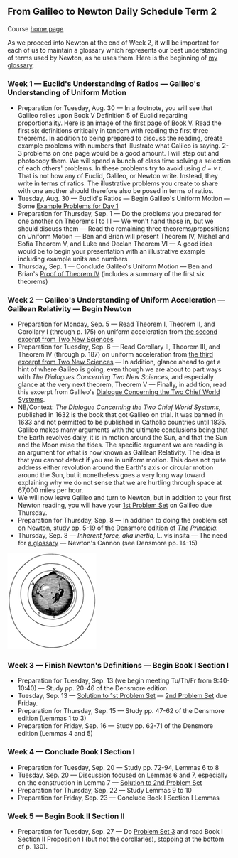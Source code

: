 ## From Galileo to Newton Daily Schedule Term 2

Course [home page](./)

As we proceed into Newton at the end of Week 2, it will be important for each of us to maintain a glossary which represents
our best understanding of terms used by Newton, as he uses them. Here is the beginning of [my glossary](./my_glossary.html).

### Week 1 &mdash; Euclid's Understanding of Ratios &mdash; Galileo's Understanding of Uniform Motion

* Preparation for Tuesday, Aug. 30 &mdash; In a footnote, you will see that Galileo relies upon Book V Definition 5 of Euclid regarding proportionality. Here is an image of the [first page of Book V](./resources/EuclidBookVDefinition5.jpeg). Read the first six definitions critically in tandem with reading the first three theorems. In addition to being prepared to discuss the reading, create example problems with numbers that illustrate what Galileo is saying. 2-3 problems on one page would be a good amount. I will step out and photocopy them. We will spend a bunch of class time solving a selection of each others' problems. In these problems try to avoid using *d = v t*. That is not how any of Euclid, Galileo, or Newton write. Instead, they write in terms of ratios. The illustrative problems you create to share with one another should therefore also be posed in terms of ratios.
* Tuesday, Aug. 30 &mdash; Euclid's Ratios &mdash; Begin Galileo's Uniform Motion &mdash; Some [Example Problems for Day 1](./examples/Day01Examples.pdf)
* Preparation for Thursday, Sep. 1 &mdash; Do the problems you prepared for one another on Theorems I to III &mdash; We won't hand those in, but we should discuss them &mdash; Read the remaining three theorems/propositions on Uniform Motion &mdash; Ben and Brian will present Theorem IV, Mishel and Sofia Theorem V, and Luke and Declan Theorem VI &mdash; A good idea would be to begin your presentation with an illustrative example including example units and numbers
* Thursday, Sep. 1 &mdash; Conclude Galileo's Uniform Motion &mdash; Ben and Brian's [Proof of Theorem IV](./proofs/Day02TheoremIV.pdf) (includes a summary of the first six theorems)

### Week 2 &mdash; Galileo's Understanding of Uniform Acceleration &mdash; Galilean Relativity &mdash; Begin Newton

* Preparation for Monday, Sep. 5 &mdash; Read Theorem I, Theorem II, and Corollary I (through p. 175) on uniform acceleration from [the second excerpt from Two New Sciences](./resources/DialoguesConcerningTwoNewSciences-Excerpt02.pdf)
* Preparation for Tuesday, Sep. 6 &mdash; Read Corollary II, Theorem III, and Theorem IV (through p. 187) on uniform acceleration from [the third excerpt from Two New Sciences](./resources/DialoguesConcerningTwoNewSciences-Excerpt03.pdf) &mdash; In addition, glance ahead to get a hint of where Galileo is going, even though we are about to part ways with *The Dialogues Concerning Two New Sciences,* and especially glance at the very next theorem, Theorem V &mdash; Finally, in addition, read this excerpt from Galileo's [Dialogue Concerning the Two Chief World Systems](./resources/DialogueConcerningTheTwoChiefWorldSystems-Excerpt.pdf).
* NB/Context: *The Dialogue Concerning the Two Chief World Systems,* published in 1632 is the book that got Galileo on trial. It was banned in 1633 and not permitted to be published in Catholic countries until 1835. Galileo makes many arguments with the ultimate conclusions being that the Earth revolves daily, it is in motion around the Sun, and that the Sun and the Moon raise the tides. The specific argument we are reading is an argument for what is now known as Galilean Relativity. The idea is that you cannot detect if you are in uniform motion. This does not quite address either revolution around the Earth's axis or circular motion around the Sun, but it nonetheless goes a very long way toward explaining why we do not sense that we are hurtling through space at 67,000 miles per hour.
* We will now leave Galileo and turn to Newton, but in addition to your first Newton reading, you will have your [1st Problem Set](./assignments/PS01.nb.pdf) on Galileo due Thursday.
* Preparation for Thursday, Sep. 8 &mdash; In addition to doing the problem set on Newton, study pp. 5-19 of the Densmore edition of *The Principia.*
* Thursday, Sep. 8 &mdash; *Inherent force, aka inertia,* L. vis insita &mdash; The need for [a glossary](./my_glossary.html) &mdash; Newton's Cannon (see Densmore pp. 14-15)

<img src="./resources/NewtonsCannon.jpeg" width="200">

### Week 3 &mdash; Finish Newton's Definitions &mdash; Begin Book I Section I

* Preparation for Tuesday, Sep. 13 (we begin meeting Tu/Th/Fr from 9:40-10:40) &mdash; Study pp. 20-46 of the Densmore edition
* Tuesday, Sep. 13 &mdash; [Solution to 1st Problem Set](./assignments/PS01-Solution.nb.pdf) &mdash; [2nd Problem Set](./assignments/PS02.nb.pdf) due Friday.
* Preparation for Thursday, Sep. 15 &mdash; Study pp. 47-62 of the Densmore edition (Lemmas 1 to 3)
* Preparation for Friday, Sep. 16 &mdash; Study pp. 62-71 of the Densmore edition (Lemmas 4 and 5)

### Week 4 &mdash; Conclude Book I Section I

* Preparation for Tuesday, Sep. 20 &mdash; Study pp. 72-94, Lemmas 6 to 8
* Tuesday, Sep. 20 &mdash; Discussion focused on Lemmas 6 and 7, especially on the construction in Lemma 7 &mdash; [Solution to 2nd Problem Set](./assignments/PS02-Solution.nb.pdf)
* Preparation for Thursday, Sep. 22 &mdash; Study Lemmas 9 to 10
* Preparation for Friday, Sep. 23 &mdash; Conclude Book I Section I Lemmas

### Week 5 &mdash; Begin Book II Section II

* Preparation for Tuesday, Sep. 27 &mdash; Do [Problem Set 3](./assignments/PS03.nb.pdf) and read Book I Section II Proposition I (but not the corollaries), stopping at the bottom of p. 130).
